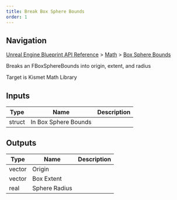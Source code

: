 ```yaml
---
title: Break Box Sphere Bounds
order: 1
---
```

## Navigation

[Unreal Engine Blueprint API Reference](https://dev.epicgames.com/documentation/en-us/unreal-engine/BlueprintAPI) > [Math](https://dev.epicgames.com/documentation/en-us/unreal-engine/BlueprintAPI/Math) > [Box Sphere Bounds](https://dev.epicgames.com/documentation/en-us/unreal-engine/BlueprintAPI/Math/BoxSphereBounds)

Breaks an FBoxSphereBounds into origin, extent, and radius

Target is Kismet Math Library

## Inputs

| Type | Name | Description |
| --- | --- | --- |
| struct | In Box Sphere Bounds |  |

## Outputs

| Type | Name | Description |
| --- | --- | --- |
| vector | Origin |  |
| vector | Box Extent |  |
| real | Sphere Radius |  |
